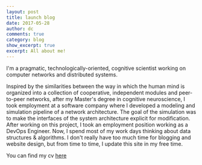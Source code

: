 ```yaml
---
layout: post
title: launch blog
date: 2017-05-28
author: dc
comments: true
category: blog
show_excerpt: true
excerpt: All about me!
---
```


I'm a pragmatic, technologically-oriented, cognitive scientist working on computer networks and distributed systems.

Inspired by the similarities between the way in which the human mind is organized into a collection of cooperative, independent modules and peer-to-peer networks, after my Master's degree in cognitive neuroscience, I took employment at a software company where I developed a modeling and simulation pipeline of a network architecture. The goal of the simulation was to make the interfaces of the system architecture explicit for modification. After working on this project, I took an employment position working as a DevOps Engineer. Now, I spend most of my work days thinking about data structures & algorithms. I don't really have too much time for blogging and website design, but from time to time, I update this site in my free time.

You can find my cv [here](https://github.com/dnck/dnck.github.io/raw/master/assets/personelle/daniel-cook-cv-07-2020.pdf)
